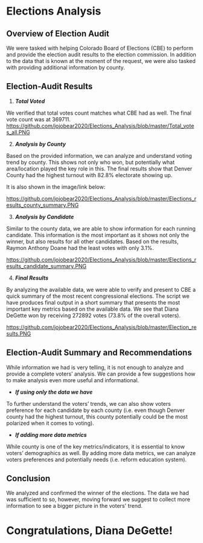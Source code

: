 # Elections Analysis



## Overview of Election Audit


We were tasked with helping Colorado Board of Elections (CBE) to perform and provide the election audit results to the election commission. In addition to the data that is known at the moment of the request, we were also tasked with providing additional information by county.



## Election-Audit Results


1.	***Total Voted***

We verified that total votes count matches what CBE had as well. The final vote count was at 369711.
https://github.com/jojobear2020/Elections_Analysis/blob/master/Total_votes_all.PNG

2.	***Analysis by County***

Based on the provided information, we can analyze and understand voting trend by county. This shows not only who won, but potentially what area/location played the key role in this. The final results show that Denver County had the highest turnout with 82.8% electorate showing up.

It is also shown in the image/link below:

https://github.com/jojobear2020/Elections_Analysis/blob/master/Elections_results_county_summary.PNG

3.	***Analysis by Candidate***

Similar to the county data, we are able to show information for each running candidate. This information is the most important as it shows not only the winner, but also results for all other candidates. Based on the results, Raymon Anthony Doane had the least votes with only 3.1%.

https://github.com/jojobear2020/Elections_Analysis/blob/master/Elections_results_candidate_summary.PNG

4.	***Final Results***

By analyzing the available data, we were able to verify and present to CBE a quick summary of the most recent congressional elections. The script we have produces final output in a short summary that presents the most important key metrics based on the available data. We see that Diana DeGette won by receiving 272892 votes (73.8% of the overall voters).

https://github.com/jojobear2020/Elections_Analysis/blob/master/Election_results.PNG



## Election-Audit Summary and Recommendations


While information we had is very telling, it is not enough to analyze and provide a complete voters’ analysis. We can provide a few suggestions how to make analysis even more useful and informational.

* ***If using only the data we have***

To further understand the voters’ trends, we can also show voters preference for each candidate by each county (i.e. even though Denver county had the highest turnout, this county potentially could be the most polarized when it comes to voting). 

* ***If adding more data metrics***

While county is one of the key metrics/indicators, it is essential to know voters’ demographics as well. By adding more data metrics, we can analyze voters preferences and potentially needs (i.e. reform education system).


## Conclusion

We analyzed and confirmed the winner of the elections. The data we had was sufficient to so, however, moving forward we suggest to collect more information to see a bigger 
picture in the voters' trend.

# Congratulations, Diana DeGette!



